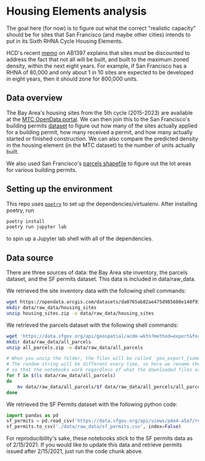 # Housing Elements analysis

The goal here (for now) is to figure out what the correct "realistic capacity" should be for sites that San Francisco (and maybe other cities) intends to put in its Sixth RHNA Cycle Housing Elements.

HCD's recent [memo](https://www.hcd.ca.gov/community-development/housing-element/docs/sites_inventory_memo_final06102020.pdf) on AB1397 explains that sites must be discounted to address the fact that not all will be built, and built to the maximum zoned density, within the next eight years. For example, if San Francisco has a RHNA of 80,000 and only about 1 in 10 sites are expected to be developed in eight years, then it should zone for 800,000 units.

## Data overview
The Bay Area's housing sites from the 5th cycle (2015-2023) are available at the [MTC OpenData portal](https://opendata.mtc.ca.gov/datasets/da0765ab82ae475d985688e140f931bd_0/data?geometry=-130.241%2C36.376%2C-114.431%2C39.410). We can then join this to the San Francisco's building permits [dataset](https://data.sfgov.org/Housing-and-Buildings/Building-Permits/i98e-djp9) to figure out how many of the sites actually applied for a building permit, how many received a permit, and how many actually started or finished construction. We can also compare the predicted density in the housing element (in the MTC dataset) to the number of units actually built.

We also used San Francisco's [parcels shapefile](https://data.sfgov.org/Geographic-Locations-and-Boundaries/Parcels-Active-and-Retired/acdm-wktn) to figure out the lot areas for various building permits.

## Setting up the environment
This repo uses [`poetry`](https://python-poetry.org/) to set up the dependencies/virtualenv. After installing poetry, run
```sh
poetry install
poetry run jupyter lab
```
to spin up a Jupyter lab shell with all of the dependencies.

## Data source
There are three sources of data: the Bay Area site inventory, the parcels dataset, and the SF permits dataset. This data is included in data/raw_data. 

We retrieved the site inventory data with the following shell commands:
```sh
wget https://opendata.arcgis.com/datasets/da0765ab82ae475d985688e140f931bd_0.zip?outSR=%7B%22latestWkid%22%3A4326%2C%22wkid%22%3A4326%7D -O housing_sites.zip
mkdir data/raw_data/housing_sites
unzip housing_sites.zip -o data/raw_data/housing_sites
```

We retrieved the parcels dataset with the following shell commands:
```bash
wget 'https://data.sfgov.org/api/geospatial/acdm-wktn?method=export&format=Shapefile' -O all_parcels.zip
mkdir data/raw_data/all_parcels
unzip all_parcels.zip -o data/raw_data/all_parcels

# When you unzip the folder, the files will be called `geo_export_{some random string}.{dbf,prj,shp,shx}`.
# The random string will be different every time, so here we rename the files to `all_parcels.{dbf,prj,shp,shx}`.
# so that the notebooks work regardless of what the downloaded files are called.
for f in $(ls data/raw_data/all_parcels)
do 
    mv data/raw_data/all_parcels/$f data/raw_data/all_percels/all_parcels.${f##*.}
done
```

We retrieved the SF Permits dataset with the following python code:
```py
import pandas as pd
sf_permits = pd.read_csv('https://data.sfgov.org/api/views/p4e4-a5a7/rows.csv?accessType=DOWNLOAD')
sf_permits.to_csv('./data/raw_data/sf_permits.csv', index=False)
```

For reproducibility's sake, these notebooks stick to the SF permits data as of 2/15/2021. If you would like to update this data and retrieve permits issued after 2/15/2021, just run the code chunk above.
